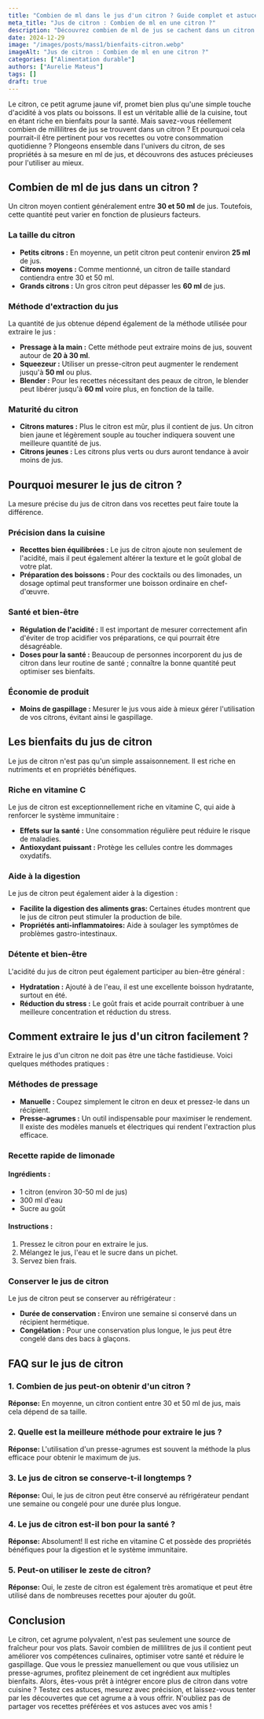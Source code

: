 ```yaml
---
title: "Combien de ml dans le jus d'un citron ? Guide complet et astuces"
meta_title: "Jus de citron : Combien de ml en une citron ?"
description: "Découvrez combien de ml de jus se cachent dans un citron et des astuces pratiques pour l'utiliser dans votre cuisine."
date: 2024-12-29
image: "/images/posts/mass1/bienfaits-citron.webp"
imageAlt: "Jus de citron : Combien de ml en une citron ?"
categories: ["Alimentation durable"]
authors: ["Aurelie Mateus"]
tags: []
draft: true
---
```


Le citron, ce petit agrume jaune vif, promet bien plus qu'une simple touche d'acidité à vos plats ou boissons. Il est un véritable allié de la cuisine, tout en étant riche en bienfaits pour la santé. Mais savez-vous réellement combien de millilitres de jus se trouvent dans un citron ? Et pourquoi cela pourrait-il être pertinent pour vos recettes ou votre consommation quotidienne ? Plongeons ensemble dans l'univers du citron, de ses propriétés à sa mesure en ml de jus, et découvrons des astuces précieuses pour l'utiliser au mieux.

## Combien de ml de jus dans un citron ?

Un citron moyen contient généralement entre **30 et 50 ml** de jus. Toutefois, cette quantité peut varier en fonction de plusieurs facteurs.

### La taille du citron

- **Petits citrons :** En moyenne, un petit citron peut contenir environ **25 ml** de jus.
- **Citrons moyens :** Comme mentionné, un citron de taille standard contiendra entre 30 et 50 ml.
- **Grands citrons :** Un gros citron peut dépasser les **60 ml** de jus.

### Méthode d'extraction du jus

La quantité de jus obtenue dépend également de la méthode utilisée pour extraire le jus :

- **Pressage à la main :** Cette méthode peut extraire moins de jus, souvent autour de **20 à 30 ml**.
- **Squeezeur :** Utiliser un presse-citron peut augmenter le rendement jusqu'à **50 ml** ou plus.
- **Blender :** Pour les recettes nécessitant des peaux de citron, le blender peut libérer jusqu'à **60 ml** voire plus, en fonction de la taille.

### Maturité du citron

- **Citrons matures :** Plus le citron est mûr, plus il contient de jus. Un citron bien jaune et légèrement souple au toucher indiquera souvent une meilleure quantité de jus.
- **Citrons jeunes :** Les citrons plus verts ou durs auront tendance à avoir moins de jus.

## Pourquoi mesurer le jus de citron ?

La mesure précise du jus de citron dans vos recettes peut faire toute la différence.

### Précision dans la cuisine

- **Recettes bien équilibrées :** Le jus de citron ajoute non seulement de l'acidité, mais il peut également altérer la texture et le goût global de votre plat.
- **Préparation des boissons :** Pour des cocktails ou des limonades, un dosage optimal peut transformer une boisson ordinaire en chef-d'œuvre.

### Santé et bien-être

- **Régulation de l'acidité :** Il est important de mesurer correctement afin d'éviter de trop acidifier vos préparations, ce qui pourrait être désagréable.
- **Doses pour la santé :** Beaucoup de personnes incorporent du jus de citron dans leur routine de santé ; connaître la bonne quantité peut optimiser ses bienfaits.

### Économie de produit

- **Moins de gaspillage :** Mesurer le jus vous aide à mieux gérer l'utilisation de vos citrons, évitant ainsi le gaspillage.

## Les bienfaits du jus de citron

Le jus de citron n'est pas qu'un simple assaisonnement. Il est riche en nutriments et en propriétés bénéfiques.

### Riche en vitamine C

Le jus de citron est exceptionnellement riche en vitamine C, qui aide à renforcer le système immunitaire :

- **Effets sur la santé :** Une consommation régulière peut réduire le risque de maladies.
- **Antioxydant puissant :** Protège les cellules contre les dommages oxydatifs.

### Aide à la digestion

Le jus de citron peut également aider à la digestion :

- **Facilite la digestion des aliments gras:** Certaines études montrent que le jus de citron peut stimuler la production de bile.
- **Propriétés anti-inflammatoires:** Aide à soulager les symptômes de problèmes gastro-intestinaux.

### Détente et bien-être

L'acidité du jus de citron peut également participer au bien-être général :

- **Hydratation :** Ajouté à de l'eau, il est une excellente boisson hydratante, surtout en été.
- **Réduction du stress :** Le goût frais et acide pourrait contribuer à une meilleure concentration et réduction du stress.

## Comment extraire le jus d'un citron facilement ?

Extraire le jus d'un citron ne doit pas être une tâche fastidieuse. Voici quelques méthodes pratiques :

### Méthodes de pressage

- **Manuelle :** Coupez simplement le citron en deux et pressez-le dans un récipient.
- **Presse-agrumes :** Un outil indispensable pour maximiser le rendement. Il existe des modèles manuels et électriques qui rendent l'extraction plus efficace.

### Recette rapide de limonade

#### Ingrédients :
- 1 citron (environ 30-50 ml de jus)
- 300 ml d'eau
- Sucre au goût

#### Instructions :
1. Pressez le citron pour en extraire le jus.
2. Mélangez le jus, l'eau et le sucre dans un pichet.
3. Servez bien frais.

### Conserver le jus de citron

Le jus de citron peut se conserver au réfrigérateur :

- **Durée de conservation :** Environ une semaine si conservé dans un récipient hermétique.
- **Congélation :** Pour une conservation plus longue, le jus peut être congelé dans des bacs à glaçons.

## FAQ sur le jus de citron

### 1. Combien de jus peut-on obtenir d'un citron ?

**Réponse:** En moyenne, un citron contient entre 30 et 50 ml de jus, mais cela dépend de sa taille.

### 2. Quelle est la meilleure méthode pour extraire le jus ?

**Réponse:** L'utilisation d'un presse-agrumes est souvent la méthode la plus efficace pour obtenir le maximum de jus.

### 3. Le jus de citron se conserve-t-il longtemps ?

**Réponse:** Oui, le jus de citron peut être conservé au réfrigérateur pendant une semaine ou congelé pour une durée plus longue.

### 4. Le jus de citron est-il bon pour la santé ?

**Réponse:** Absolument! Il est riche en vitamine C et possède des propriétés bénéfiques pour la digestion et le système immunitaire.

### 5. Peut-on utiliser le zeste de citron?

**Réponse:** Oui, le zeste de citron est également très aromatique et peut être utilisé dans de nombreuses recettes pour ajouter du goût.

## Conclusion

Le citron, cet agrume polyvalent, n'est pas seulement une source de fraîcheur pour vos plats. Savoir combien de millilitres de jus il contient peut améliorer vos compétences culinaires, optimiser votre santé et réduire le gaspillage. Que vous le pressiez manuellement ou que vous utilisiez un presse-agrumes, profitez pleinement de cet ingrédient aux multiples bienfaits. Alors, êtes-vous prêt à intégrer encore plus de citron dans votre cuisine ? Testez ces astuces, mesurez avec précision, et laissez-vous tenter par les découvertes que cet agrume a à vous offrir. N'oubliez pas de partager vos recettes préférées et vos astuces avec vos amis !

